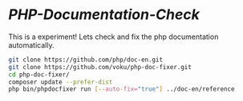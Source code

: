 
# ***PHP-Documentation-Check***

This is a experiment! Lets check and fix the php documentation automatically.

```bash
git clone https://github.com/php/doc-en.git
git clone https://github.com/voku/php-doc-fixer.git
cd php-doc-fixer/
composer update --prefer-dist
php bin/phpdocfixer run [--auto-fix="true"] ../doc-en/reference
```
